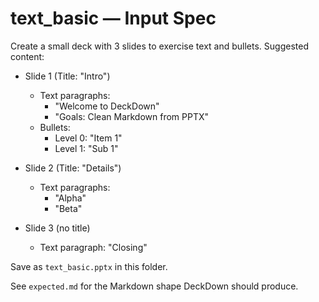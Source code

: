 # text_basic — Input Spec

Create a small deck with 3 slides to exercise text and bullets. Suggested content:

- Slide 1 (Title: "Intro")
  - Text paragraphs:
    - "Welcome to DeckDown"
    - "Goals: Clean Markdown from PPTX"
  - Bullets:
    - Level 0: "Item 1"
    - Level 1: "Sub 1"

- Slide 2 (Title: "Details")
  - Text paragraphs:
    - "Alpha"
    - "Beta"

- Slide 3 (no title)
  - Text paragraph: "Closing"

Save as `text_basic.pptx` in this folder.

See `expected.md` for the Markdown shape DeckDown should produce.
